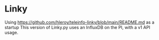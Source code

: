 # Linky

Using https://github.com/hleroy/teleinfo-linky/blob/main/README.md as a startup
This version of Linky.py uses an InfluxDB on the PI, with a v1 API usage.
